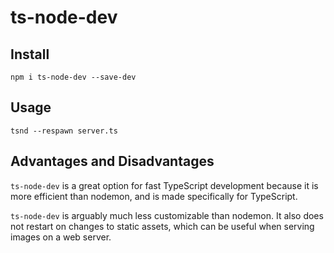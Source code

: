 # ts-node-dev
## Install
```
npm i ts-node-dev --save-dev
```

## Usage
```
tsnd --respawn server.ts
```

## Advantages and Disadvantages
`ts-node-dev` is a great option for fast TypeScript development because it is more efficient than nodemon, and is made specifically for TypeScript.

`ts-node-dev` is arguably much less customizable than nodemon. It also does not restart on changes to static assets, which can be useful when serving images on a web server.